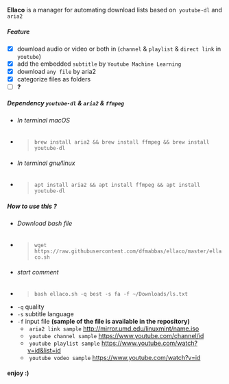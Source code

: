 **Ellaco** is a manager for automating download lists based on` youtube-dl` and `aria2`

##### Feature
- [x] download audio or video or both in (`channel` & `playlist` & `direct link` in ` youtube`)
- [x] add the embedded `subtitle` by `Youtube Machine Learning`
- [x] download `any file` by aria2
- [x] categorize files as folders
- [ ] **?**

##### Dependency  `youtube-dl` & `aria2` & `ffmpeg`
-  ###### In terminal macOS
-  > `brew install aria2 && brew install ffmpeg && brew install youtube-dl`
-  ###### In terminal gnu/linux
-  > `apt install aria2 && apt install ffmpeg && apt install youtube-dl`


##### How to use this ?
-  ###### Download bash file 
-  >`wget https://raw.githubusercontent.com/dfmabbas/ellaco/master/ellaco.sh`
- ###### start comment  
- > `bash ellaco.sh -q best -s fa -f ~/Downloads/ls.txt`
-  `-q` quality
- `-s` subtitle language
- `-f` input file **(sample of the file is available in the repository)**
  - ​ `aria2 link sample` http://mirror.umd.edu/linuxmint/name.iso
  - ​ `youtube channel sample` https://www.youtube.com/channel/id
  - ​ `youtube playlist sample` https://www.youtube.com/watch?v=id&list=id
  - ​ `youtube vodeo sample` https://www.youtube.com/watch?v=id

#### enjoy :)